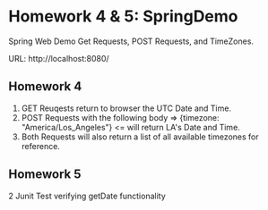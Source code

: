 # Homework 4 & 5: SpringDemo
Spring Web Demo Get Requests, POST Requests, and TimeZones.

URL: http://localhost:8080/

## Homework 4

1. GET Reuqests return to browser the UTC Date and Time.
2. POST Requests with the following body =>  {timezone: "America/Los_Angeles"} <= will return LA's Date and Time.
3. Both Requests will also return a list of all available timezones for reference.


## Homework 5

2 Junit Test verifying getDate functionality
